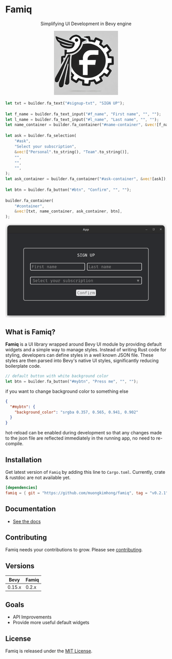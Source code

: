 # Famiq

<p align="center">
  Simplifying UI Development in Bevy engine
</p>
<p align="center">
  <img width="200" height="200" src="logo.jpeg">
</p>

```rust
let txt = builder.fa_text("#signup-txt", "SIGN UP");

let f_name = builder.fa_text_input("#f_name", "First name", "", "");
let l_name = builder.fa_text_input("#l_name", "Last name", "", "");
let name_container = builder.fa_container("#name-container", &vec![f_name, l_name]);

let ask = builder.fa_selection(
    "#ask",
    "Select your subscription",
    &vec!["Personal".to_string(), "Team".to_string()],
    "",
    "",
    "",
);
let ask_container = builder.fa_container("#ask-container", &vec![ask]);

let btn = builder.fa_button("#btn", "Confirm", "", "");

builder.fa_container(
    "#container",
    &vec![txt, name_container, ask_container, btn],
);
```
<p align="center">
  <img src="screenshot.png">
</p>

## What is Famiq?
**Famiq** is a UI library wrapped around Bevy UI module by providing default
widgets and a simple way to manage styles. Instead of writing Rust code for styling,
developers can define styles in a well known JSON file. These styles are then parsed
into Bevy's native UI styles, significantly reducing boilerplate code.

```rust
// default button with white background color
let btn = builder.fa_button("#mybtn", "Press me", "", "");
```
if you want to change background color to something else
```json
{
  "#mybtn": {
    "background_color": "srgba 0.357, 0.565, 0.941, 0.902"
  }
}
```
hot-reload can be enabled during development so that any changes made to the json file
are reflected immediately in the running app, no need to re-compile.

## Installation
Get latest version of `Famiq` by adding this line to `Cargo.toml`. Currently, crate & rustdoc are not available yet.
```toml
[dependencies]
famiq = { git = "https://github.com/muongkimhong/famiq", tag = "v0.2.1" }
```

## Documentation
- [See the docs](https://muongkimhong.github.io/famiq/)

## Contributing
Famiq needs your contributions to grow. Please see [contributing](https://github.com/MuongKimhong/famiq/blob/master/CONTRIBUTING.md).

## Versions
| Bevy     | Famiq |
|----------|----------|
| 0.15.x   | 0.2.x    |


## Goals
- API Improvements
- Provide more useful default widgets

## License
Famiq is released under the [MIT License](https://opensource.org/licenses/MIT).

